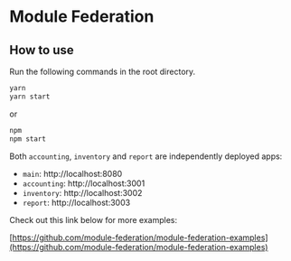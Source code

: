 # Module Federation

## How to use

Run the following commands in the root directory.

```bash
yarn
yarn start
```
or 
```bash
npm
npm start
```

Both `accounting`, `inventory` and `report`  are independently deployed apps:

- `main`: http://localhost:8080
- `accounting`: http://localhost:3001
- `inventory`: http://localhost:3002
- `report`: http://localhost:3003

Check out this link below for more examples:

[https://github.com/module-federation/module-federation-examples](https://github.com/module-federation/module-federation-examples)
